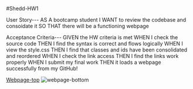 #Shedd-HW1

User Story---
AS A bootcamp student
I WANT to review the codebase and consoidate it
SO THAT there will be a functioning webpage

Acceptance Criteria---
GIVEN the HW criteria is met
WHEN I check the source code
THEN I find the syntax is correct and flows logically
WHEN I view the style.css
THEN I find that classes and ids have been consolidated and reordered
WHEN I check the link access
THEN I find the links work properly
WHEN I submit my final work
THEN it loads a webpage successfully from my GitHub!

[Webpage-top](https://user-images.githubusercontent.com/116223460/197456166-f1ad2882-b73f-477e-af4a-dd75ffa9b082.png)
![webpage-bottom](https://user-images.githubusercontent.com/116223460/197456188-c75dff90-c8bf-42b9-97fb-b37593ad89dc.png)

